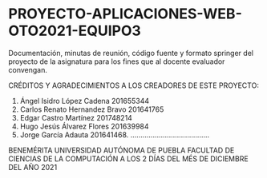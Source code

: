 # PROYECTO-APLICACIONES-WEB-OTO2021-EQUIPO3
Documentación, minutas de reunión, código fuente y formato springer del proyecto de la asignatura para los fines que al docente evaluador convengan.

CRÉDITOS Y AGRADECIMIENTOS A LOS CREADORES DE ESTE PROYECTO:
1. Ángel Isidro López Cadena 201655344
2. Carlos Renato Hernandez Bravo 201641765
3. Edgar Castro Martínez 201748214
4. Hugo Jesús Álvarez Flores 201639984
5. Jorge García Adauta 201641468.
.......................................


BENEMÉRITA UNIVERSIDAD AUTÓNOMA DE PUEBLA
FACULTAD DE CIENCIAS DE LA COMPUTACIÓN
A LOS 2 DÍAS DEL MÉS DE DICIEMBRE DEL AÑO 2021
